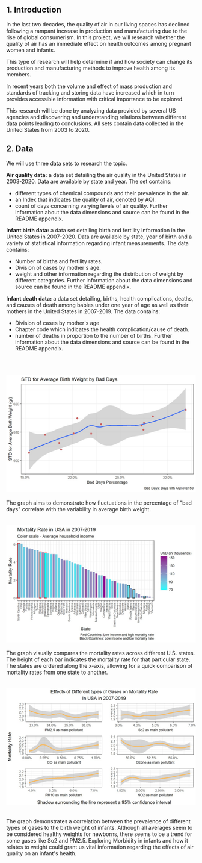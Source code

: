 ## 1. Introduction
In the last two decades, the quality of air in our living spaces has declined following a rampant increase in production and manufacturing due to the rise of global consumerism. In this project, we will research whether the quality of air has an immediate effect on health outcomes among pregnant women and infants.

This type of research will help determine if and how society can change its production and manufacturing methods to improve health among its members.

In recent years both the volume and effect of mass production and standards of tracking and storing data have increased which in turn provides accessible information with critical importance to be explored.

This research will be done by analyzing data provided by several US agencies and discovering and understanding relations between different data points leading to conclusions. All sets contain data collected in the United States from 2003 to 2020.

## 2. Data

We will use three data sets to research the topic.

**Air quality data:**
a data set detailing the air quality in the United States in 2003-2020.
Data are available by state and year. 
The set contains:
- different types of chemical compounds and their prevalence in the air.
- an Index that indicates the quality of air, denoted by AQI.
- count of days concerning varying levels of air quality.
Further information about the data dimensions and source can be found in the README appendix.

**Infant birth data:**
a data set detailing birth and fertility information in the United States in 2007-2020.
Data are available by state, year of birth and a variety of statistical information regarding infant measurements.
The data contains:
- Number of births and fertility rates.
- Division of cases by mother's age.
- weight and other information regarding the distribution of weight by different categories.
Further information about the data dimensions and source can be found in the README appendix.

**Infant death data:**
a data set detailing, births, health complications, deaths, and causes of death among babies under one year of age as well as their mothers in the United States in 2007-2019.
The data contains:
- Division of cases by mother's age
- Chapter code which indicates the health complication/cause of death.
- number of deaths in proportion to the number of births.
Further information about the data dimensions and source can be found in the README appendix.
<br />
<br />


![Local Image](./pictures/picture1.jpeg)
<br />
<br />
The graph aims to demonstrate how fluctuations in the percentage of "bad days" correlate with the variability in average birth weight. 
<br />
<br />
<br />
![Local Image](./pictures/picture3.jpeg)
<br />
<br />
The graph visually compares the mortality rates across different U.S. states. The height of each bar indicates the mortality rate for that particular state. The states are ordered along the x-axis, allowing for a quick comparison of mortality rates from one state to another.
<br />
<br />
<br />
![Local Image](./pictures/picture2.jpeg)
<br />
<br />

The graph demonstrates a correlation between the prevalence of different types of gases to the birth weight of infants.
Although all averages seem to be considered healthy weights for newborns, there seems to be a trend for some gases like So2 and PM2.5.
Exploring Morbidity in infants and how it relates to weight could grant us vital information regarding the effects of air quality on an infant's health.
<br />
<br />
